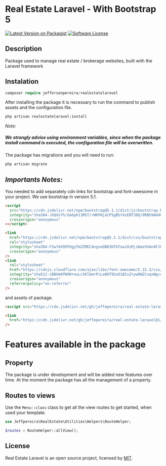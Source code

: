 # Real Estate Laravel - With Bootstrap 5

<p><a href="https://packagist.org/packages/jeffersonpereira/address" rel="nofollow noindex noopener external ugc"><img src="https://img.shields.io/static/v1?label=packagist&message=1.3.4&color=blue&style=%3CSTYLE%3E&logo=%3CLOGO%3E" alt="Latest Version on Packagist"></a>
<a href="#" rel="nofollow noindex noopener external ugc"><img src="https://img.shields.io/static/v1?label=license&message=MIT&color=success&style=%3CSTYLE%3E&logo=%3CLOGO%3E" alt="Software License"></a>
</p>

## Description

Package used to manage real estate / brokerage websites, built with the Laravel framework

## Instalation

```php
composer require jeffersonpereira/realestatelaravel
```

After installing the package it is necessary to run the command to publish assets and the configuration file.

```bash
php artisan realestatelaravel:install
```

_Note:_

##### We strongly advise using ​​environment variables, since when the package install command is executed, the configuration file will be overwritten.

The package has migrations and you will need to run:

```bash
php artisan migrate
```

## _Importants Notes:_

You needed to add separately cdn links for bootstrap and font-awesome in your project.
We use bootstrap in version 5.1.

```html
<script
  src="https://cdn.jsdelivr.net/npm/bootstrap@5.1.1/dist/js/bootstrap.bundle.min.js"
  integrity="sha384-/bQdsTh/da6pkI1MST/rWKFNjaCP5gBSY4sEBT38Q/9RBh9AH40zEOg7Hlq2THRZ"
  crossorigin="anonymous"
></script>
```

```html
<link
  href="https://cdn.jsdelivr.net/npm/bootstrap@5.1.1/dist/css/bootstrap.min.css"
  rel="stylesheet"
  integrity="sha384-F3w7mX95PdgyTmZZMECAngseQB83DfGTowi0iMjiWaeVhAn4FJkqJByhZMI3AhiU"
  crossorigin="anonymous"
/>
<link
  rel="stylesheet"
  href="https://cdnjs.cloudflare.com/ajax/libs/font-awesome/5.15.3/css/all.min.css"
  integrity="sha512-iBBXm8fW90+nuLcSKlbmrPcLa0OT92xO1BIsZ+ywDWZCvqsWgccV3gFoRBv0z+8dLJgyAHIhR35VZc2oM/gI1w=="
  crossorigin="anonymous"
  referrerpolicy="no-referrer"
/>
```

and assets of package.

```html
<script src="https://cdn.jsdelivr.net/gh/jeffepereira/real-estate-laravel@1/dist/js/realestatelaravel.min.js"></script>
```

```html
<link
  href="https://cdn.jsdelivr.net/gh/jeffepereira/real-estate-laravel@1/dist/css/realestatelaravel.css"
/>
```

# Features available in the package

## Property

The package is under development and will be added new features over time. At the moment the package has all the management of a property.

## Routes to views

Use the `Menu::class` class to get all the view routes to get started, when used your template.

```php
use Jeffpereira\RealEstate\Utilities\Helpers\RouteHelper;

$routes = RouteHelper::allView();
```

## License

Real Estate Laravel is an open source project, licensed by [MIT](https://opensource.org/licenses/MIT).
